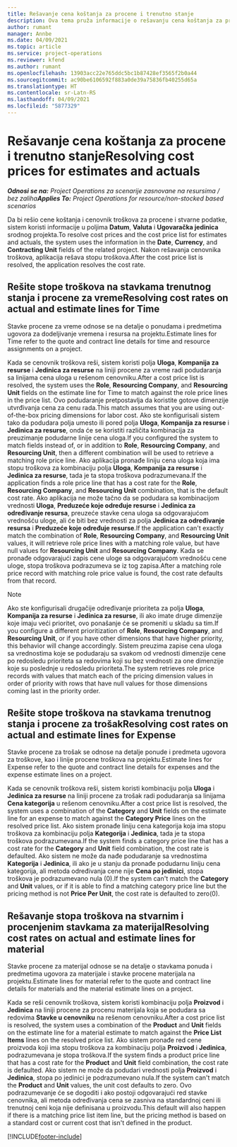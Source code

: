 ```yaml
---
title: Rešavanje cena koštanja za procene i trenutno stanje
description: Ova tema pruža informacije o rešavanju cena koštanja za procene i trenutno stanje.
author: rumant
manager: Annbe
ms.date: 04/09/2021
ms.topic: article
ms.service: project-operations
ms.reviewer: kfend
ms.author: rumant
ms.openlocfilehash: 13903acc22e765ddc5bc1b87428ef3565f2b0a44
ms.sourcegitcommit: ac90be6106592f883a0de39a75836fb40255d65a
ms.translationtype: HT
ms.contentlocale: sr-Latn-RS
ms.lasthandoff: 04/09/2021
ms.locfileid: "5877329"
---
```

# <a name="resolving-cost-prices-for-estimates-and-actuals"></a><span data-ttu-id="a9a06-103">Rešavanje cena koštanja za procene i trenutno stanje</span><span class="sxs-lookup"><span data-stu-id="a9a06-103">Resolving cost prices for estimates and actuals</span></span>

<span data-ttu-id="a9a06-104">_**Odnosi se na:** Project Operations za scenarije zasnovane na resursima / bez zaliha_</span><span class="sxs-lookup"><span data-stu-id="a9a06-104">_**Applies To:** Project Operations for resource/non-stocked based scenarios_</span></span>

<span data-ttu-id="a9a06-105">Da bi rešio cene koštanja i cenovnik troškova za procene i stvarne podatke, sistem koristi informacije u poljima **Datum**, **Valuta** i **Ugovaračka jedinica** srodnog projekta.</span><span class="sxs-lookup"><span data-stu-id="a9a06-105">To resolve cost prices and the cost price list for estimates and actuals, the system uses the information in the **Date**, **Currency**, and **Contracting Unit** fields of the related project.</span></span> <span data-ttu-id="a9a06-106">Nakon rešavanja cenovnika troškova, aplikacija rešava stopu troškova.</span><span class="sxs-lookup"><span data-stu-id="a9a06-106">After the cost price list is resolved, the application resolves the cost rate.</span></span>

## <a name="resolving-cost-rates-on-actual-and-estimate-lines-for-time"></a><span data-ttu-id="a9a06-107">Rešite stope troškova na stavkama trenutnog stanja i procene za vreme</span><span class="sxs-lookup"><span data-stu-id="a9a06-107">Resolving cost rates on actual and estimate lines for Time</span></span>

<span data-ttu-id="a9a06-108">Stavke procene za vreme odnose se na detalje o ponudama i predmetima ugovora za dodeljivanje vremena i resursa na projektu.</span><span class="sxs-lookup"><span data-stu-id="a9a06-108">Estimate lines for Time refer to the quote and contract line details for time and resource assignments on a project.</span></span>

<span data-ttu-id="a9a06-109">Kada se cenovnik troškova reši, sistem koristi polja **Uloga**, **Kompanija za resurse** i **Jedinica za resurse** na liniji procene za vreme radi podudaranja sa linijama cena uloga u rešenom cenovniku.</span><span class="sxs-lookup"><span data-stu-id="a9a06-109">After a cost price list is resolved, the system uses the **Role**, **Resourcing Company**, and **Resourcing Unit** fields on the estimate line for Time to match against the role price lines in the price list.</span></span> <span data-ttu-id="a9a06-110">Ovo podudaranje pretpostavlja da koristite gotove dimenzije utvrđivanja cena za cenu rada.</span><span class="sxs-lookup"><span data-stu-id="a9a06-110">This match assumes that you are using out-of-the-box pricing dimensions for labor cost.</span></span> <span data-ttu-id="a9a06-111">Ako ste konfigurisali sistem tako da podudara polja umesto ili pored polja **Uloga**, **Kompanija za resurse** i **Jedinica za resurse**, onda će se koristiti različita kombinacija za preuzimanje podudarne linije cena uloga.</span><span class="sxs-lookup"><span data-stu-id="a9a06-111">If you configured the system to match fields instead of, or in addition to **Role**, **Resourcing Company**, and **Resourcing Unit**, then a different combination will be used to retrieve a matching role price line.</span></span> <span data-ttu-id="a9a06-112">Ako aplikacija pronađe liniju cena uloga koja ima stopu troškova za kombinaciju polja **Uloga**, **Kompanija za resurse** i **Jedinica za resurse**, tada je ta stopa troškova podrazumevana.</span><span class="sxs-lookup"><span data-stu-id="a9a06-112">If the application finds a role price line that has a cost rate for the **Role**, **Resourcing Company**, and **Resourcing Unit** combination, that is the default cost rate.</span></span> <span data-ttu-id="a9a06-113">Ako aplikacija ne može tačno da se podudara sa kombinacijom vrednosti **Uloga**, **Preduzeće koje određuje resurse** i **Jedinica za određivanje resursa**, preuzeće stavke cena uloga sa odgovarajućom vrednošću uloge, ali će biti bez vrednosti za polja **Jedinica za određivanje resursa** i **Preduzeće koje određuje resurse**.</span><span class="sxs-lookup"><span data-stu-id="a9a06-113">If the application can't exactly match the combination of **Role**, **Resourcing Company**, and **Resourcing Unit** values, it will retrieve role price lines with a matching role value, but have null values for **Resourcing Unit** and **Resourcing Company**.</span></span> <span data-ttu-id="a9a06-114">Kada se pronađe odgovarajući zapis cene uloge sa odgovarajućom vrednošću cene uloge, stopa troškova podrazumeva se iz tog zapisa.</span><span class="sxs-lookup"><span data-stu-id="a9a06-114">After a matching role price record with matching role price value is found, the cost rate defaults from that record.</span></span> 

> [!NOTE]
> <span data-ttu-id="a9a06-115">Ako ste konfigurisali drugačije određivanje prioriteta za polja **Uloga**, **Kompanija za resurse** i **Jedinica za resurse**, ili ako imate druge dimenzije koje imaju veći prioritet, ovo ponašanje će se promeniti u skladu sa tim.</span><span class="sxs-lookup"><span data-stu-id="a9a06-115">If you configure a different prioritization of **Role**, **Resourcing Company**, and **Resourcing Unit**, or if you have other dimensions that have higher priority, this behavior will change accordingly.</span></span> <span data-ttu-id="a9a06-116">Sistem preuzima zapise cena uloga sa vrednostima koje se podudaraju sa svakom od vrednosti dimenzije cene po redosledu prioriteta sa redovima koji su bez vrednosti za one dimenzije koje su poslednje u redosledu prioriteta.</span><span class="sxs-lookup"><span data-stu-id="a9a06-116">The system retrieves role price records with values that match each of the pricing dimension values in order of priority with rows that have null values for those dimensions coming last in the priority order.</span></span>

## <a name="resolving-cost-rates-on-actual-and-estimate-lines-for-expense"></a><span data-ttu-id="a9a06-117">Rešite stope troškova na stavkama trenutnog stanja i procene za trošak</span><span class="sxs-lookup"><span data-stu-id="a9a06-117">Resolving cost rates on actual and estimate lines for Expense</span></span>

<span data-ttu-id="a9a06-118">Stavke procene za trošak se odnose na detalje ponude i predmeta ugovora za troškove, kao i linije procene troškova na projektu.</span><span class="sxs-lookup"><span data-stu-id="a9a06-118">Estimate lines for Expense refer to the quote and contract line details for expenses and the expense estimate lines on a project.</span></span>

<span data-ttu-id="a9a06-119">Kada se cenovnik troškova reši, sistem koristi kombinaciju polja **Uloga** i **Jedinica za resurse** na liniji procene za trošak radi podudaranja sa linijama **Cena kategorija** u rešenom cenovniku.</span><span class="sxs-lookup"><span data-stu-id="a9a06-119">After a cost price list is resolved, the system uses a combination of the **Category** and **Unit** fields on the estimate line for an expense to match against the **Category Price** lines on the resolved price list.</span></span> <span data-ttu-id="a9a06-120">Ako sistem pronađe liniju cena kategorija koja ima stopu troškova za kombinaciju polja **Kategorija** i **Jedinica**, tada je ta stopa troškova podrazumevana.</span><span class="sxs-lookup"><span data-stu-id="a9a06-120">If the system finds a category price line that has a cost rate for the **Category** and **Unit** field combination, the cost rate is defaulted.</span></span> <span data-ttu-id="a9a06-121">Ako sistem ne može da nađe podudaranje sa vrednostima **Kategorija** i **Jedinica**, ili ako je u stanju da pronađe podudarnu liniju cena kategorija, ali metoda određivanja cene nije **Cena po jedinici**, stopa troškova je podrazumevano nula (0).</span><span class="sxs-lookup"><span data-stu-id="a9a06-121">If the system can't match the **Category** and **Unit** values, or if it is able to find a matching category price line but the pricing method is not **Price Per Unit**, the cost rate is defaulted to zero(0).</span></span>

## <a name="resolving-cost-rates-on-actual-and-estimate-lines-for-material"></a><span data-ttu-id="a9a06-122">Rešavanje stopa troškova na stvarnim i procenjenim stavkama za materijal</span><span class="sxs-lookup"><span data-stu-id="a9a06-122">Resolving cost rates on actual and estimate lines for material</span></span>

<span data-ttu-id="a9a06-123">Stavke procene za materijal odnose se na detalje o stavkama ponuda i predmetima ugovora za materijale i stavke procene materijala na projektu.</span><span class="sxs-lookup"><span data-stu-id="a9a06-123">Estimate lines for material refer to the quote and contract line details for materials and the material estimate lines on a project.</span></span>

<span data-ttu-id="a9a06-124">Kada se reši cenovnik troškova, sistem koristi kombinaciju polja **Proizvod** i **Jedinica** na liniji procene za procenu materijala koja se podudara sa redovima **Stavke u cenovniku** na rešenom cenovniku.</span><span class="sxs-lookup"><span data-stu-id="a9a06-124">After a cost price list is resolved, the system uses a combination of the **Product** and **Unit** fields on the estimate line for a material estimate to match against the **Price List Items** lines on the resolved price list.</span></span> <span data-ttu-id="a9a06-125">Ako sistem pronađe red cene proizvoda koji ima stopu troškova za kombinaciju polja **Proizvod** i **Jedinica**, podrazumevana je stopa troškova.</span><span class="sxs-lookup"><span data-stu-id="a9a06-125">If the system finds a product price line that has a cost rate for the **Product** and **Unit** field combination, the cost rate is defaulted.</span></span> <span data-ttu-id="a9a06-126">Ako sistem ne može da podudari vrednosti polja **Proizvod** i **Jedinica**, stopa po jedinici je podrazumevano nula.</span><span class="sxs-lookup"><span data-stu-id="a9a06-126">If the system can't match the **Product** and **Unit** values, the unit cost defaults to zero.</span></span> <span data-ttu-id="a9a06-127">Ovo podrazumevanje će se dogoditi i ako postoji odgovarajući red stavke cenovnika, ali metoda određivanja cena se zasniva na standardnoj ceni ili trenutnoj ceni koja nije definisana u proizvodu.</span><span class="sxs-lookup"><span data-stu-id="a9a06-127">This default will also happen if there is a matching price list item line, but the pricing method is based on a standard cost or current cost that isn't defined in the product.</span></span>

[!INCLUDE[footer-include](../includes/footer-banner.md)]
